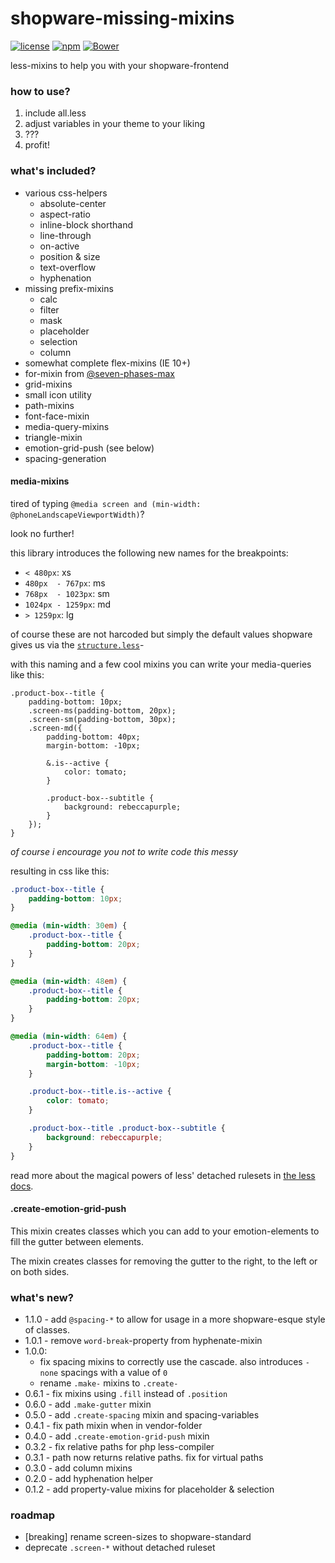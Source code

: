 # shopware-missing-mixins
[![license](https://img.shields.io/npm/l/shopware-missing-mixins.svg?style=flat-square)]()
[![npm](https://img.shields.io/npm/v/shopware-missing-mixins.svg?style=flat-square)]()
[![Bower](https://img.shields.io/bower/v/shopware-missing-mixins.svg?style=flat-square)]()

less-mixins to help you with your shopware-frontend

### how to use?
1. include all.less
2. adjust variables in your theme to your liking
3. ???
4. profit!

### what's included?
* various css-helpers
    * absolute-center
    * aspect-ratio
    * inline-block shorthand
    * line-through
    * on-active
    * position & size
    * text-overflow
    * hyphenation
* missing prefix-mixins
    * calc
    * filter
    * mask
    * placeholder
    * selection
    * column
* somewhat complete flex-mixins (IE 10+)
* for-mixin from [@seven-phases-max](https://github.com/seven-phases-max/less.curious)
* grid-mixins
* small icon utility
* path-mixins
* font-face-mixin
* media-query-mixins
* triangle-mixin
* emotion-grid-push (see below)
* spacing-generation

#### media-mixins
tired of typing `@media screen and (min-width: @phoneLandscapeViewportWidth)`?

look no further!

this library introduces the following new names for the breakpoints:
* `< 480px`: xs
* `480px  - 767px`: ms
* `768px  - 1023px`: sm
* `1024px - 1259px`: md
* `> 1259px`: lg

of course these are not harcoded but simply the default values shopware gives us via the [`structure.less`](https://github.com/shopware/shopware/blob/5.1/themes/Frontend/Responsive/frontend/_public/src/less/_variables/structure.less)-

with this naming and a few cool mixins you can write your media-queries like this:
```less
.product-box--title {
    padding-bottom: 10px;
    .screen-ms(padding-bottom, 20px);
    .screen-sm(padding-bottom, 30px);
    .screen-md({
        padding-bottom: 40px;
        margin-bottom: -10px;

        &.is--active {
            color: tomato;
        }

        .product-box--subtitle {
            background: rebeccapurple;
        }
    });
}
```
*of course i encourage you not to write code this messy*

resulting in css like this:
```css
.product-box--title {
    padding-bottom: 10px;
}

@media (min-width: 30em) {
    .product-box--title {
        padding-bottom: 20px;
    }
}

@media (min-width: 48em) {
    .product-box--title {
        padding-bottom: 20px;
    }
}

@media (min-width: 64em) {
    .product-box--title {
        padding-bottom: 20px;
        margin-bottom: -10px;
    }

    .product-box--title.is--active {
        color: tomato;
    }

    .product-box--title .product-box--subtitle {
        background: rebeccapurple;
    }
}
```

read more about the magical powers of less' detached rulesets in [the less docs](http://lesscss.org/features/#detached-rulesets-feature).


#### .create-emotion-grid-push
This mixin creates classes which you can add to your emotion-elements to fill the gutter between elements.

The mixin creates classes for removing the gutter to the right, to the left or on both sides.


### what's new?
* 1.1.0 - add `@spacing-*` to allow for usage in a more shopware-esque style of classes.
* 1.0.1 - remove `word-break`-property from hyphenate-mixin
* 1.0.0:
    * fix spacing mixins to correctly use the cascade. also introduces `-none` spacings with a value of `0`
    * rename `.make-` mixins to `.create-`
* 0.6.1 - fix mixins using `.fill` instead of `.position`
* 0.6.0 - add `.make-gutter` mixin
* 0.5.0 - add `.create-spacing` mixin and spacing-variables
* 0.4.1 - fix path mixin when in vendor-folder
* 0.4.0 - add `.create-emotion-grid-push` mixin
* 0.3.2 - fix relative paths for php less-compiler
* 0.3.1 - path now returns relative paths. fix for virtual paths
* 0.3.0 - add column mixins
* 0.2.0 - add hyphenation helper
* 0.1.2 - add property-value mixins for placeholder & selection

### roadmap
* [breaking] rename screen-sizes to shopware-standard
* deprecate `.screen-*` without detached ruleset
